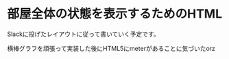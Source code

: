 <h1>部屋全体の状態を表示するためのHTML</h1>
<p>Slackに投げたレイアウトに従って書いていく予定です。</p>
<p>横棒グラフを頑張って実装した後にHTML5にmeterがあることに気づいたorz</p>